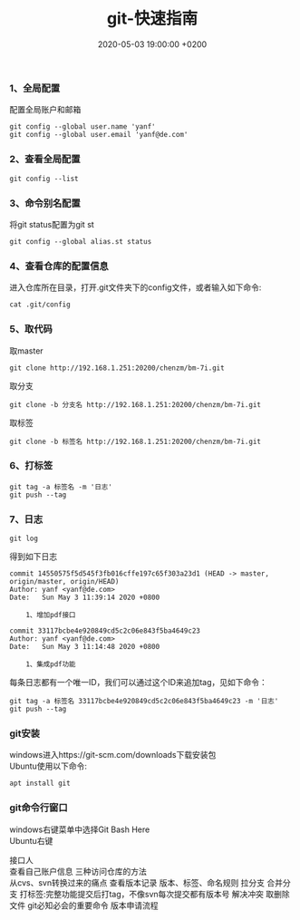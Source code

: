 ﻿---
layout: post
title:  "git-快速指南"
date:   2020-05-03 19:00:00 +0200
categories: git
---
### 1、全局配置
配置全局账户和邮箱
```
git config --global user.name 'yanf'
git config --global user.email 'yanf@de.com'
```
### 2、查看全局配置
```
git config --list
```
### 3、命令别名配置
将git status配置为git st
```
git config --global alias.st status
```
### 4、查看仓库的配置信息
进入仓库所在目录，打开.git文件夹下的config文件，或者输入如下命令:
```
cat .git/config
```

### 5、取代码
取master
```
git clone http://192.168.1.251:20200/chenzm/bm-7i.git
```
取分支   
```
git clone -b 分支名 http://192.168.1.251:20200/chenzm/bm-7i.git
```
取标签
```
git clone -b 标签名 http://192.168.1.251:20200/chenzm/bm-7i.git
```
### 6、打标签
```
git tag -a 标签名 -m '日志'
git push --tag
```

### 7、日志
```
git log
```
得到如下日志
```
commit 14550575f5d545f3fb016cffe197c65f303a23d1 (HEAD -> master, origin/master, origin/HEAD)
Author: yanf <yanf@de.com>
Date:   Sun May 3 11:39:14 2020 +0800

    1、增加pdf接口

commit 33117bcbe4e920849cd5c2c06e843f5ba4649c23
Author: yanf <yanf@de.com>
Date:   Sun May 3 11:14:48 2020 +0800

    1、集成pdf功能
```

每条日志都有一个唯一ID，我们可以通过这个ID来追加tag，见如下命令：   
```
git tag -a 标签名 33117bcbe4e920849cd5c2c06e843f5ba4649c23 -m '日志'
git push --tag
```

### git安装
windows进入https://git-scm.com/downloads下载安装包   
Ubuntu使用以下命令:
```
apt install git
```

### git命令行窗口
windows右键菜单中选择Git Bash Here   
Ubuntu右键

接口人   
查看自己账户信息
三种访问仓库的方法   
从cvs、svn转换过来的痛点
查看版本记录
版本、标签、命名规则
拉分支
合并分支
打标签:完整功能提交后打tag，不像svn每次提交都有版本号
解决冲突
取删除文件
git必知必会的重要命令
版本申请流程
